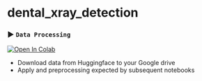 # dental_xray_detection

### ▶️ `Data Processing`

[![Open In Colab](https://colab.research.google.com/assets/colab-badge.svg)](https://colab.research.google.com/drive/1N7Z5T9eAdUKIcVq_WK7roIOpmKeSL7e9)

- Download data from Huggingface to your Google drive
- Apply and preprocessing expected by subsequent notebooks
